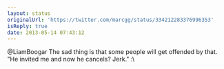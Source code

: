 ```yaml
---
layout: status
originalUrl: 'https://twitter.com/marcgg/status/334212283376996353'
isReply: true
date: 2013-05-14 07:43:12
---
```


@LiamBoogar The sad thing is that some people will get offended by that. "He invited me and now he cancels? Jerk." :\
